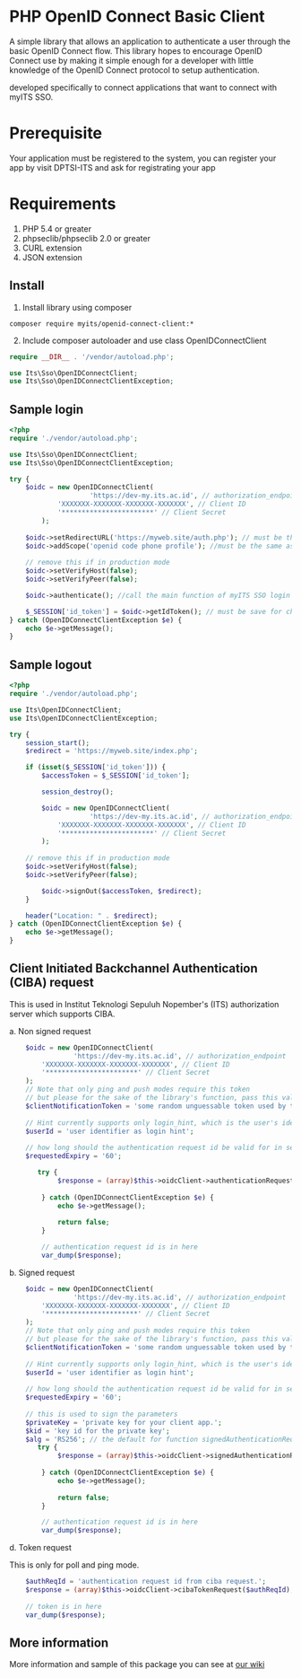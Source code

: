 PHP OpenID Connect Basic Client
========================
A simple library that allows an application to authenticate a user through the basic OpenID Connect flow.
This library hopes to encourage OpenID Connect use by making it simple enough for a developer with little knowledge of
the OpenID Connect protocol to setup authentication.

developed specifically to connect applications that want to connect with myITS SSO.

# Prerequisite #
Your application must be registered to the system, you can register your app by visit DPTSI-ITS and ask for registrating your app

# Requirements #
 1. PHP 5.4 or greater
 2. phpseclib/phpseclib 2.0 or greater
 3. CURL extension
 4. JSON extension

## Install ##
 1. Install library using composer
```
composer require myits/openid-connect-client:*
```
 2. Include composer autoloader and use class OpenIDConnectClient
```php
require __DIR__ . '/vendor/autoload.php';

use Its\Sso\OpenIDConnectClient;
use Its\Sso\OpenIDConnectClientException;
```
## Sample login ##
```php
<?php
require './vendor/autoload.php';

use Its\Sso\OpenIDConnectClient;
use Its\Sso\OpenIDConnectClientException;

try {
    $oidc = new OpenIDConnectClient(
                    'https://dev-my.its.ac.id', // authorization_endpoint
		    'XXXXXXX-XXXXXXX-XXXXXXX-XXXXXXX', // Client ID
		    '***********************' // Client Secret
		);
 
    $oidc->setRedirectURL('https://myweb.site/auth.php'); // must be the same as you registered
    $oidc->addScope('openid code phone profile'); //must be the same as you registered
    
    // remove this if in production mode
    $oidc->setVerifyHost(false);
    $oidc->setVerifyPeer(false);

    $oidc->authenticate(); //call the main function of myITS SSO login

    $_SESSION['id_token'] = $oidc->getIdToken(); // must be save for check session dan logout proccess
} catch (OpenIDConnectClientException $e) {
    echo $e->getMessage();
}
```

## Sample logout ##
```php
<?php
require './vendor/autoload.php';

use Its\OpenIDConnectClient;
use Its\OpenIDConnectClientException;

try {
    session_start();
    $redirect = 'https://myweb.site/index.php';

    if (isset($_SESSION['id_token'])) {
        $accessToken = $_SESSION['id_token'];

        session_destroy();

        $oidc = new OpenIDConnectClient(
                    'https://dev-my.its.ac.id', // authorization_endpoint
		    'XXXXXXX-XXXXXXX-XXXXXXX-XXXXXXX', // Client ID
		    '***********************' // Client Secret
		);
	
	// remove this if in production mode
	$oidc->setVerifyHost(false);
	$oidc->setVerifyPeer(false);

        $oidc->signOut($accessToken, $redirect);
    }

    header("Location: " . $redirect);
} catch (OpenIDConnectClientException $e) {
    echo $e->getMessage();
}
```

## Client Initiated Backchannel Authentication (CIBA) request ##
This is used in Institut Teknologi Sepuluh Nopember's (ITS) authorization server which supports CIBA.

a. Non signed request
```php
    $oidc = new OpenIDConnectClient(
                'https://dev-my.its.ac.id', // authorization_endpoint
        'XXXXXXX-XXXXXXX-XXXXXXX-XXXXXXX', // Client ID
        '***********************' // Client Secret
    );
    // Note that only ping and push modes require this token
    // but please for the sake of the library's function, pass this value even if you're not using ping or push.
    $clientNotificationToken = 'some random unguessable token used by the OP to as Authorization Bearer';
    
    // Hint currently supports only login_hint, which is the user's identifier
    $userId = 'user identifier as login hint';
    
    // how long should the authentication request id be valid for in seconds
    $requestedExpiry = '60';

       try {
            $response = (array)$this->oidcClient->authenticationRequestCiba($clientNotificationToken, $userId, $requestedExpiry);
                
        } catch (OpenIDConnectClientException $e) {
            echo $e->getMessage();
                
            return false;
        }

        // authentication request id is in here
        var_dump($response);

```

b. Signed request
```php
    $oidc = new OpenIDConnectClient(
                'https://dev-my.its.ac.id', // authorization_endpoint
        'XXXXXXX-XXXXXXX-XXXXXXX-XXXXXXX', // Client ID
        '***********************' // Client Secret
    );
    // Note that only ping and push modes require this token
    // but please for the sake of the library's function, pass this value even if you're not using ping or push.
    $clientNotificationToken = 'some random unguessable token used by the OP to as Authorization Bearer';
    
    // Hint currently supports only login_hint, which is the user's identifier
    $userId = 'user identifier as login hint';
    
    // how long should the authentication request id be valid for in seconds
    $requestedExpiry = '60';
    
    // this is used to sign the parameters
    $privateKey = 'private key for your client app.';
    $kid = 'key id for the private key';
    $alg = 'RS256'; // the default for function signedAuthenticationRequestCiba is RS256. Please look at CIBA specs for the supported alg.
       try {
            $response = (array)$this->oidcClient->signedAuthenticationRequestCiba($clientNotificationToken, $userId, $privateKey, $kid, $alg, $requestedExpiry);
                
        } catch (OpenIDConnectClientException $e) {
            echo $e->getMessage();
                
            return false;
        }

        // authentication request id is in here
        var_dump($response);

```

d. Token request

This is only for poll and ping mode.
```php
    $authReqId = 'authentication request id from ciba request.';
    $response = (array)$this->oidcClient->cibaTokenRequest($authReqId);
    
    // token is in here
    var_dump($response);
```

## More information ##
More information and sample of this package you can see at [our wiki](https://github.com/dptsi/php-openid-connect-client/wiki)
